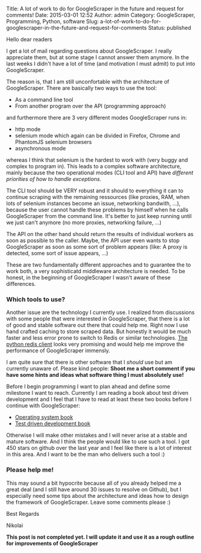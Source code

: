 Title: A lot of work to do for GoogleScraper in the future  and request for comments!
Date: 2015-03-01 12:52
Author: admin
Category: GoogleScraper, Programming, Python, software
Slug: a-lot-of-work-to-do-for-googlescraper-in-the-future-and-request-for-comments
Status: published

Hello dear readers

I get a lot of mail regarding questions about GoogleScraper. I really
appreciate them, but at some stage I cannot answer them anymore. In the
last weeks I didn't have a lot of time (and motivation I must admit) to
put into GoogleScraper.

The reason is, that I am still unconfortable with the architecture of
GoogleScraper. There are basically two ways to use the tool:

-   As a command line tool
-   From another program over the API (programming approach)

and furthermore there are 3 very different modes GoogleScraper runs in:

-   http mode
-   selenium mode which again can be divided in Firefox, Chrome and
    PhantomJS selenium browsers
-   asynchronous mode

whereas I think that selenium is the hardest to work with (very buggy
and complex to program in). This leads to a complex software
architecture, mainly because the two operational modes (CLI tool and
API) have *different priorities of how to handle exceptions*.

The CLI tool should be VERY robust and it should to everything it can to
continue scraping with the remaining ressources (like proxies, RAM, when
lots of selenium instances become an issue, networking bandwith, ...),
because the user cannot handle these problems by himself when he calls
GoogleScraper from the command line. It's better to just keep running
until we just can't anymore (no more proxies, networking failure, ...)

The API on the other hand should return the results of individual
workers as soon as possible to the caller. Maybe, the API user even
wants to stop GoogleScraper as soon as some sort of problem appears
(like: A proxy is detected, some sort of issue appears, ...)

These are two fundamentally different approaches and to guarantee the to
work both, a very sophisticatd middleware architecture is needed. To be
honest, in the beginning of GoogleScraper I wasn't aware of these
differences.

### Which tools to use?

Another issue are the technology I currently use. I realized from
discussions with some people that were interested in GoogleScraper, that
there is a lot of good and stable software out there that could help me.
Right now I use hand crafted caching to store scraped data. But honestly
it would be much faster and less error prone to switch to Redis or
similar technologies. [The python redis
client](https://github.com/andymccurdy/redis-py "this python redis client")
looks very promising and would help me improve the performance of
GoogleScraper immensly.

I am quite sure that there is other software that I *should* use but am
currently unaware of. Please kind people: **Shoot me a short comment if
you have some hints and ideas what software thing I must absolutely
use!**

Before I begin programming I want to plan ahead and define some
milestone I want to reach. Currently I am reading a book about test
driven development and I feel that I have to read at least these two
books before I continue with GoogleScraper:

-   [Operating system
    book](http://pages.cs.wisc.edu/~remzi/OSTEP/ "operating systems book")
-   [Test driven development
    book](http://chimera.labs.oreilly.com/books/1234000000754/index.html "test driven development")

Otherwise I will make other mistakes and I will never arise at a stable
and mature software. And I think the people would like to use such a
tool. I got 450 stars on github over the last year and I feel like there
is a lot of interest in this area. And I want to be the man who delivers
such a tool :)

### Please help me!

This may sound a bit hypocrite because all of you already helped me a
great deal (and I still have around 30 issues to resolve on Github), but
I especially need some tips about the architecture and ideas how to
design the framework of GoogleScraper. Leave some comments please :)

Best Regards

Nikolai

**This post is not completed yet. I will update it and use it as a rough
outline for improvements of GoogleScraper**
